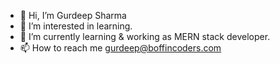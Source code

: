 - 👋 Hi, I’m Gurdeep Sharma
- 👀 I’m interested in learning.
- 🌱 I’m currently learning & working as MERN stack developer.
- 📫 How to reach me gurdeep@boffincoders.com

<!---
gurdeepsharma-boffincoders/gurdeepsharma-boffincoders is a ✨ special ✨ repository because its `README.md` (this file) appears on your GitHub profile.
You can click the Preview link to take a look at your changes.
--->
